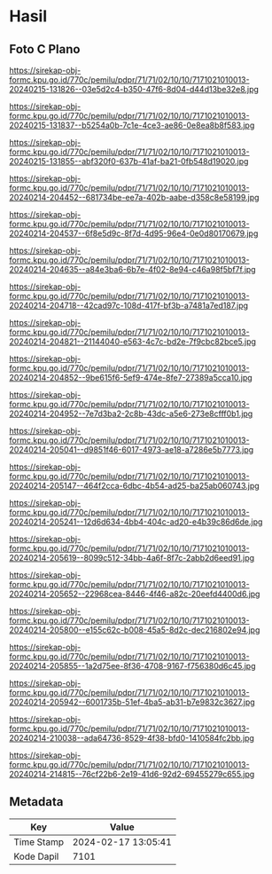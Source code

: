 # Hasil

## Foto C Plano

https://sirekap-obj-formc.kpu.go.id/770c/pemilu/pdpr/71/71/02/10/10/7171021010013-20240215-131826--03e5d2c4-b350-47f6-8d04-d44d13be32e8.jpg

https://sirekap-obj-formc.kpu.go.id/770c/pemilu/pdpr/71/71/02/10/10/7171021010013-20240215-131837--b5254a0b-7c1e-4ce3-ae86-0e8ea8b8f583.jpg

https://sirekap-obj-formc.kpu.go.id/770c/pemilu/pdpr/71/71/02/10/10/7171021010013-20240215-131855--abf320f0-637b-41af-ba21-0fb548d19020.jpg

https://sirekap-obj-formc.kpu.go.id/770c/pemilu/pdpr/71/71/02/10/10/7171021010013-20240214-204452--681734be-ee7a-402b-aabe-d358c8e58199.jpg

https://sirekap-obj-formc.kpu.go.id/770c/pemilu/pdpr/71/71/02/10/10/7171021010013-20240214-204537--6f8e5d9c-8f7d-4d95-96e4-0e0d80170679.jpg

https://sirekap-obj-formc.kpu.go.id/770c/pemilu/pdpr/71/71/02/10/10/7171021010013-20240214-204635--a84e3ba6-6b7e-4f02-8e94-c46a98f5bf7f.jpg

https://sirekap-obj-formc.kpu.go.id/770c/pemilu/pdpr/71/71/02/10/10/7171021010013-20240214-204718--42cad97c-108d-417f-bf3b-a7481a7ed187.jpg

https://sirekap-obj-formc.kpu.go.id/770c/pemilu/pdpr/71/71/02/10/10/7171021010013-20240214-204821--21144040-e563-4c7c-bd2e-7f9cbc82bce5.jpg

https://sirekap-obj-formc.kpu.go.id/770c/pemilu/pdpr/71/71/02/10/10/7171021010013-20240214-204852--9be615f6-5ef9-474e-8fe7-27389a5cca10.jpg

https://sirekap-obj-formc.kpu.go.id/770c/pemilu/pdpr/71/71/02/10/10/7171021010013-20240214-204952--7e7d3ba2-2c8b-43dc-a5e6-273e8cfff0b1.jpg

https://sirekap-obj-formc.kpu.go.id/770c/pemilu/pdpr/71/71/02/10/10/7171021010013-20240214-205041--d9851f46-6017-4973-ae18-a7286e5b7773.jpg

https://sirekap-obj-formc.kpu.go.id/770c/pemilu/pdpr/71/71/02/10/10/7171021010013-20240214-205147--464f2cca-6dbc-4b54-ad25-ba25ab060743.jpg

https://sirekap-obj-formc.kpu.go.id/770c/pemilu/pdpr/71/71/02/10/10/7171021010013-20240214-205241--12d6d634-4bb4-404c-ad20-e4b39c86d6de.jpg

https://sirekap-obj-formc.kpu.go.id/770c/pemilu/pdpr/71/71/02/10/10/7171021010013-20240214-205619--8099c512-34bb-4a6f-8f7c-2abb2d6eed91.jpg

https://sirekap-obj-formc.kpu.go.id/770c/pemilu/pdpr/71/71/02/10/10/7171021010013-20240214-205652--22968cea-8446-4f46-a82c-20eefd4400d6.jpg

https://sirekap-obj-formc.kpu.go.id/770c/pemilu/pdpr/71/71/02/10/10/7171021010013-20240214-205800--e155c62c-b008-45a5-8d2c-dec216802e94.jpg

https://sirekap-obj-formc.kpu.go.id/770c/pemilu/pdpr/71/71/02/10/10/7171021010013-20240214-205855--1a2d75ee-8f36-4708-9167-f756380d6c45.jpg

https://sirekap-obj-formc.kpu.go.id/770c/pemilu/pdpr/71/71/02/10/10/7171021010013-20240214-205942--6001735b-51ef-4ba5-ab31-b7e9832c3627.jpg

https://sirekap-obj-formc.kpu.go.id/770c/pemilu/pdpr/71/71/02/10/10/7171021010013-20240214-210038--ada64736-8529-4f38-bfd0-1410584fc2bb.jpg

https://sirekap-obj-formc.kpu.go.id/770c/pemilu/pdpr/71/71/02/10/10/7171021010013-20240214-214815--76cf22b6-2e19-41d6-92d2-69455279c655.jpg


## Metadata

| Key        | Value               |
| ---------- | ------------------- |
| Time Stamp | 2024-02-17 13:05:41 |
| Kode Dapil | 7101                |



